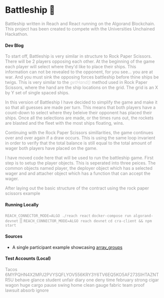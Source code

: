 # Battleship :ship:

Battleship written in Reach and React running on the Algorand Blockchain. This project has been created to compete with the Universities Unchained Hackathon.

#### Dev Blog

<p>To start off, Battleship is very similar in structure to Rock Paper Scissors. There will be 2 players opposing each other. At the beginning of the game each player will select where they'd like to place their ships. This information can not be revealed to the opponent, for you see... you are at war. And you must sink the opposing forces battleship before thine ships be twigs. This is very similar to the <i>getHand()</i> method used in Rock Paper Scissors, where the hand are the ship locations on the grid. The grid is an X by Y set of single spaced ships.</p>

<p>In this version of Battleship I have decided to simplify the game and make it so that all guesses are made per turn. This means that both players have a count-down to select where they beleive their opponent has placed their ships. Once all the selections are made, or the times runs out, the rockets are blasted and the fleet with the most ships floating, wins.</p>

<p>Continuing with the Rock Paper Scissors simillarities, the game continues over and over again if a draw occurs. This is using the same loop invarient in order to verify that the total balance is still equal to the total amount of wager both players have placed on the game.</p>

<p>I have moved code here that will be used to run the battleship game. First step is to setup the player objects. This is seperated into three peices. The common objects named player, the deployer object which has a selected wager and and attacher object which has a function that can accept the wager.</p>

<p>After laying out the basic structure of the contract using the rock paper scissors example</p>

#### Running Locally
`REACH_CONNECTOR_MODE=ALGO ./reach react`
`docker-compose run algorand-devnet` || `REACH_CONNECTOR_MODE=ALGO reach devnet`
`cd cra-client && npm start`

#### Sources
- A single participant example showcasing [array_groups](https://github.com/reach-sh/reach-lang/blob/8f41a2ae17220041ba365274dd32ae7c96b11f2e/hs/test-examples/features/array_groups.rsh)

#### Test Accounts (Local)
Tacos
6MYPQHN4X2MPJ2PVYSQFLYOV556KRY3Y6TV6EQ5KO5AF273SIHTAZNTR5U
behave glance student unfair diary one deny time february strong cigar wagon huge cargo pause swing home clean gauge fabric team proof lawsuit absorb ignore

<style type='text/css'>
  p { color: #999; }
  i { color: #CCC; }
</style>
